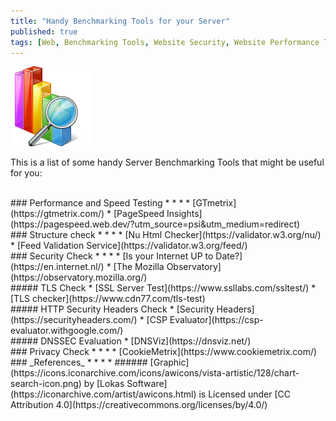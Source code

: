 ```yaml
---
title: "Handy Benchmarking Tools for your Server"
published: true
tags: [Web, Benchmarking Tools, Website Security, Website Performance Testing, DNSSEC, TLS, HTTP Headers, Security Headers]
---
```


![](/blog/assets/chart-search-icon.png)

This is a list of some handy Server Benchmarking Tools that might be useful for you:

<br>
### Performance and Speed Testing
* * *
* [GTmetrix](https://gtmetrix.com/)
* [PageSpeed Insights](https://pagespeed.web.dev/?utm_source=psi&utm_medium=redirect)

<br>
### Structure check
* * *
* [Nu Html Checker](https://validator.w3.org/nu/)
* [Feed Validation Service](https://validator.w3.org/feed/)

<br>
### Security Check
* * *
* [Is your Internet UP to Date?](https://en.internet.nl/)
* [The Mozilla Observatory](https://observatory.mozilla.org/)

<br>
##### TLS Check
* [SSL Server Test](https://www.ssllabs.com/ssltest/)
* [TLS checker](https://www.cdn77.com/tls-test)

<br>
##### HTTP Security Headers Check
* [Security Headers](https://securityheaders.com/)
* [CSP Evaluator](https://csp-evaluator.withgoogle.com/)

<br>
##### DNSSEC Evaluation
* [DNSViz](https://dnsviz.net/)

<br>
### Privacy Check
* * *
* [CookieMetrix](https://www.cookiemetrix.com/)

<br>
### _References_
* * *
* ###### [Graphic](https://icons.iconarchive.com/icons/awicons/vista-artistic/128/chart-search-icon.png) by [Lokas Software](https://iconarchive.com/artist/awicons.html) is Licensed under [CC Attribution 4.0](https://creativecommons.org/licenses/by/4.0/)

